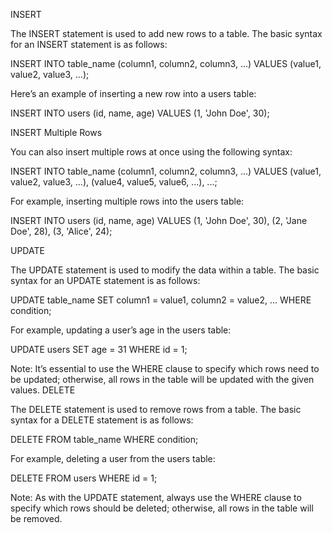 INSERT

The INSERT statement is used to add new rows to a table. The basic syntax for an INSERT statement is as follows:

INSERT INTO table_name (column1, column2, column3, ...)
VALUES (value1, value2, value3, ...);

Here’s an example of inserting a new row into a users table:

INSERT INTO users (id, name, age)
VALUES (1, 'John Doe', 30);

INSERT Multiple Rows

You can also insert multiple rows at once using the following syntax:

INSERT INTO table_name (column1, column2, column3, ...)
VALUES (value1, value2, value3, ...),
       (value4, value5, value6, ...),
       ...;

For example, inserting multiple rows into the users table:

INSERT INTO users (id, name, age)
VALUES (1, 'John Doe', 30),
       (2, 'Jane Doe', 28),
       (3, 'Alice', 24);

UPDATE

The UPDATE statement is used to modify the data within a table. The basic syntax for an UPDATE statement is as follows:

UPDATE table_name
SET column1 = value1, column2 = value2, ...
WHERE condition;

For example, updating a user’s age in the users table:

UPDATE users
SET age = 31
WHERE id = 1;

Note: It’s essential to use the WHERE clause to specify which rows need to be updated; otherwise, all rows in the table will be updated with the given values.
DELETE

The DELETE statement is used to remove rows from a table. The basic syntax for a DELETE statement is as follows:

DELETE FROM table_name
WHERE condition;

For example, deleting a user from the users table:

DELETE FROM users
WHERE id = 1;

Note: As with the UPDATE statement, always use the WHERE clause to specify which rows should be deleted; otherwise, all rows in the table will be removed.